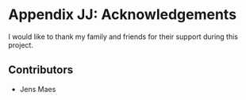 # Appendix JJ: Acknowledgements

I would like to thank my family and friends for their support during this project.

## Contributors

- Jens Maes